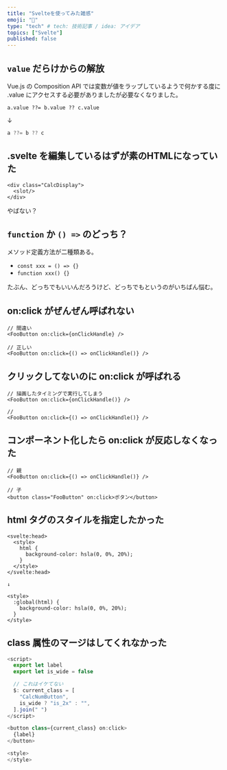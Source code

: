 ```yaml
---
title: "Svelteを使ってみた雑感"
emoji: "🍣"
type: "tech" # tech: 技術記事 / idea: アイデア
topics: ["Svelte"]
published: false
---
```


## `value` だらけからの解放

Vue.js の Composition API では変数が値をラップしているようで何かする度に .value にアクセスする必要がありましたが必要なくなりました。

```javascript: Vue.js Composition API
a.value ??= b.value ?? c.value
```
↓
```javascript
a ??= b ?? c
```

## .svelte を編集しているはずが素のHTMLになっていた

```javascript: CalcDisplay.svelte
<div class="CalcDisplay">
  <slot/>
</div>
```

やばない？

## `function` か `() =>` のどっち？

メソッド定義方法が二種類ある。

- `const xxx = () => {}`
- `function xxx() {}`

たぶん、どっちでもいいんだろうけど、どっちでもというのがいちばん悩む。

## on:click がぜんぜん呼ばれない

```javascript:
// 間違い
<FooButton on:click={onClickHandle} />

// 正しい
<FooButton on:click={() => onClickHandle()} />
```


## クリックしてないのに on:click が呼ばれる

```javascript:
// 描画したタイミングで実行してしまう
<FooButton on:click={onClickHandle()} />

// 
<FooButton on:click={() => onClickHandle()} />
```

## コンポーネント化したら on:click が反応しなくなった

```javascript:
// 親
<FooButton on:click={() => onClickHandle()} />

// 子
<button class="FooButton" on:click>ボタン</button>
```

## html タグのスタイルを指定したかった

```javascript:
<svelte:head>
  <style>
    html {
      background-color: hsla(0, 0%, 20%);
    }
  </style>
</svelte:head>

↓

<style>
  :global(html) {
    background-color: hsla(0, 0%, 20%);
  }
</style>
```

## class 属性のマージはしてくれなかった

```javascript
<script>
  export let label
  export let is_wide = false

  // これはイケてない
  $: current_class = [
    "CalcNumButton",
    is_wide ? "is_2x" : "",
  ].join(" ")
</script>

<button class={current_class} on:click>
  {label}
</button>

<style>
</style>
```

